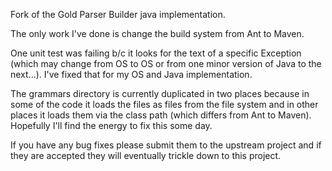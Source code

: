 Fork of the Gold Parser Builder java implementation.

The only work I've done is change the build system from Ant to Maven.

One unit test was failing b/c it looks for the text of a specific Exception (which may change from OS to OS or from one minor version of Java to the next...).  I've fixed that for my OS and Java implementation.

The grammars directory is currently duplicated in two places because in some of the code it loads the files as files from the file system and in other places it loads them via the class path (which differs from Ant to Maven).  Hopefully I'll find the energy to fix this some day.

If you have any bug fixes please submit them to the upstream project and if they are accepted they will eventually trickle down to this project.


